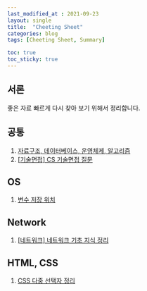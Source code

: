 ```yaml
---
last_modified_at : 2021-09-23
layout: single
title:  "Cheeting Sheet"
categories: blog
tags: [Cheeting Sheet, Summary]

toc: true
toc_sticky: true
---
```

## 서론
좋은 자료 빠르게 다시 찾아 보기 위해서 정리합니다.

## 공통
1. <a href='https://gmlwjd9405.github.io/tags.html#%EB%A9%B4%EC%A0%91' target = '_blank'>자료구조, 데이터베이스, 운영체제, 알고리즘</a>  
2. <a href='https://mangkyu.tistory.com/88' target = '_blank'>[기술면접] CS 기술면접 질문</a>

## OS
1. <a href='https://iamnotokay.tistory.com/57' target = '_blank'>변수 저장 위치</a>

## Network
1. <a href='https://noahlogs.tistory.com/47' target = '_blank'>[네트워크] 네트워크 기초 지식 정리</a>

## HTML, CSS
1. <a href='https://blog.naver.com/PostView.nhn?blogId=shinekjm&logNo=221618781015&parentCategoryNo=&categoryNo=12&viewDate=&isShowPopularPosts=true&from=search' target = '_blank'>CSS 다중 선택자 정리</a>